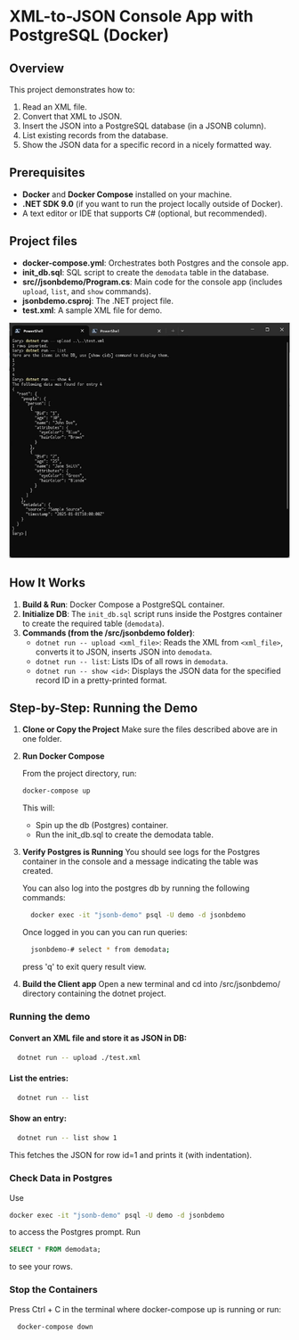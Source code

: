 # XML-to-JSON Console App with PostgreSQL (Docker)

## Overview
This project demonstrates how to:
1. Read an XML file.
2. Convert that XML to JSON.
3. Insert the JSON into a PostgreSQL database (in a JSONB column).
4. List existing records from the database.
5. Show the JSON data for a specific record in a nicely formatted way.

## Prerequisites
- **Docker** and **Docker Compose** installed on your machine.
- **.NET SDK 9.0** (if you want to run the project locally outside of Docker).
- A text editor or IDE that supports C# (optional, but recommended).

## Project files
- **docker-compose.yml**: Orchestrates both Postgres and the console app.
- **init_db.sql**: SQL script to create the `demodata` table in the database.
- **src//jsonbdemo/Program.cs**: Main code for the console app (includes `upload`, `list`, and `show` commands).
- **jsonbdemo.csproj**: The .NET project file.
- **test.xml**: A sample XML file for demo.


![alt text](screenshot.jpg)

## How It Works
1. **Build & Run**: Docker Compose a PostgreSQL container.
2. **Initialize DB**: The `init_db.sql` script runs inside the Postgres container to create the required table (`demodata`).
3. **Commands (from the /src/jsonbdemo folder)**:
   - `dotnet run -- upload <xml_file>`: Reads the XML from `<xml_file>`, converts it to JSON, inserts JSON into `demodata`.
   - `dotnet run -- list`: Lists IDs of all rows in `demodata`.
   - `dotnet run -- show <id>`: Displays the JSON data for the specified record ID in a pretty-printed format.

## Step-by-Step: Running the Demo

1. **Clone or Copy the Project**
   Make sure the files described above are in one folder.

1. **Run Docker Compose**

    From the project directory, run:
   ```bash
   docker-compose up
   ```
    This will:
    - Spin up the db (Postgres) container.
    - Run the init_db.sql to create the demodata table.

1. **Verify Postgres is Running** You should see logs for the Postgres container in the console and a message indicating the table was created.

    You can also log into the postgres db by running the following commands:
      ```bash
        docker exec -it "jsonb-demo" psql -U demo -d jsonbdemo
      ```
    Once logged in you can you can run queries:
      ```bash
        jsonbdemo-# select * from demodata;
      ```
      press 'q' to exit query result view.


1. **Build the Client app** Open a new terminal and cd into /src/jsonbdemo/ directory containing the dotnet project.


### Running the demo

#### Convert an XML file and store it as JSON in DB:
  ```bash
    dotnet run -- upload ./test.xml
  ```

#### List the entries:
  ```bash
    dotnet run -- list
  ```

#### Show an entry:
  ```bash
    dotnet run -- list show 1
  ```
This fetches the JSON for row id=1 and prints it (with indentation).

### Check Data in Postgres

Use
```bash
docker exec -it "jsonb-demo" psql -U demo -d jsonbdemo
```
 to access the Postgres prompt.
Run
```sql
SELECT * FROM demodata;
```
to see your rows.

### Stop the Containers
Press Ctrl + C in the terminal where docker-compose up is running or run:
```bash
  docker-compose down
```
